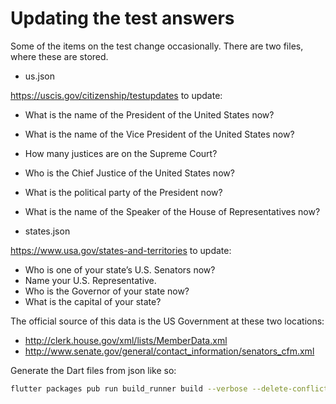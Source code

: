 # Updating the test answers

Some of the items on the test change occasionally.  There are two files, where these are stored.

* us.json

<https://uscis.gov/citizenship/testupdates> to update:

* What is the name of the President of the United States now?
* What is the name of the Vice President of the United States now?
* How many justices are on the Supreme Court?
* Who is the Chief Justice of the United States now?
* What is the political party of the President now?
* What is the name of the Speaker of the House of Representatives now?

* states.json

<https://www.usa.gov/states-and-territories> to update:

* Who is one of your state’s U.S. Senators now?
* Name your U.S. Representative.
* Who is the Governor of your state now?
* What is the capital of your state?

The official source of this data is the US Government at these two locations:

* <http://clerk.house.gov/xml/lists/MemberData.xml>
* <http://www.senate.gov/general/contact_information/senators_cfm.xml>

Generate the Dart files from json like so:

```bash
flutter packages pub run build_runner build --verbose --delete-conflicting-outputs
```
